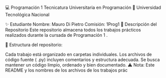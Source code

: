 💻 Programación 1
Tecnicatura Universitaria en Programación
📍 Universidad Tecnológica Nacional

✨ Estudiante
Nombre: Mauro Di Pietro
Comisión: 1Prog1
📂 Descripción del Repositorio
Este repositorio almacena todos los trabajos prácticos realizados durante la cursada de Programación 1 .

📌 Estructura del repositorio:

Cada trabajo está organizado en carpetas individuales.
Los archivos de código fuente ( .py) incluyen comentarios y estructura adecuada.
Se busca mantener un código limpio, ordenado y bien documentado.
⚠️ Nota: Este README y los nombres de los archivos de los trabajos prác
